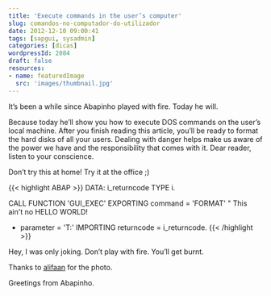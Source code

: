 ```yaml
---
title: 'Execute commands in the user’s computer'
slug: comandos-no-computador-do-utilizador
date: 2012-12-10 09:00:41
tags: [sapgui, sysadmin]
categories: [dicas]
wordpressId: 2084
draft: false
resources:
- name: featuredImage
  src: 'images/thumbnail.jpg'
---
```

It’s been a while since Abapinho played with fire. Today he will.

Because today he’ll show you how to execute DOS commands on the user’s local machine. After you finish reading this article, you’ll be ready to format the hard disks of all your users. Dealing with danger helps make us aware of the power we have and the responsibility that comes with it. Dear reader, listen to your conscience.

Don’t try this at home! Try it at the office ;)


{{< highlight ABAP >}}
DATA: i_returncode TYPE i.

CALL FUNCTION 'GUI_EXEC'
  EXPORTING
    command = 'FORMAT'     " This ain't  no HELLO WORLD!
*    parameter = 'T:'
  IMPORTING
        returncode = i_returncode.
{{< /highlight >}}

Hey, I was only joking. Don’t play with fire. You’ll get burnt.

Thanks to [alifaan][1] for the photo.

Greetings from Abapinho.

   [1]: https://www.flickr.com/photos/alifaan/2608045107/
